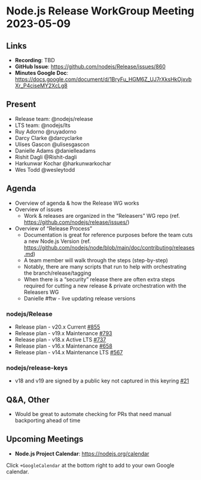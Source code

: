 # Node.js  Release WorkGroup Meeting 2023-05-09

## Links

* **Recording**: TBD
* **GitHub Issue**: https://github.com/nodejs/Release/issues/860
* **Minutes Google Doc**: https://docs.google.com/document/d/1BryFu_HGM6Z_UJ7rXksHkOjxvbXr_P4ciseMY2XcLg8

## Present

* Release team: @nodejs/release
* LTS team: @nodejs/lts
* Ruy Adorno @ruyadorno
* Darcy Clarke @darcyclarke
* Ulises Gascon @ulisesgascon
* Danielle Adams @danielleadams
* Rishit Dagli @Rishit-dagli
* Harkunwar Kochar @harkunwarkochar
* Wes Todd @wesleytodd

## Agenda

* Overview of agenda & how the Release WG works
* Overview of issues
  * Work & releases are organized in the “Releasers” WG repo (ref. https://github.com/nodejs/release/issues/)
* Overview of “Release Process”
  * Documentation is great for reference purposes before the team cuts a new Node.js Version (ref. https://github.com/nodejs/node/blob/main/doc/contributing/releases.md)
  * A team member will walk through the steps (step-by-step)
  * Notably, there are many scripts that run to help with orchestrating the branch/release/tagging
  * When there is a “security” release there are often extra steps required for cutting a new release & private orchestration with the Releasers WG
  * Danielle #ftw - live updating release versions

### nodejs/Release

* Release plan - v20.x Current [#855](https://github.com/nodejs/Release/issues/855)
* Release plan - v19.x Maintenance [#793](https://github.com/nodejs/Release/issues/793)
* Release plan - v18.x Active LTS [#737](https://github.com/nodejs/Release/issues/737)
* Release plan - v16.x Maintenance [#658](https://github.com/nodejs/Release/issues/658)
* Release plan - v14.x Maintenance LTS [#567](https://github.com/nodejs/Release/issues/567)

### nodejs/release-keys

* v18 and v19 are signed by a public key not captured in this keyring [#21](https://github.com/nodejs/release-keys/issues/21)

## Q&A, Other

* Would be great to automate checking for PRs that need manual backporting ahead of time

## Upcoming Meetings

* **Node.js Project Calendar**: <https://nodejs.org/calendar>

Click `+GoogleCalendar` at the bottom right to add to your own Google calendar.



